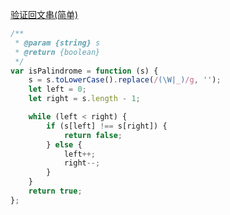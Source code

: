 [验证回文串(简单)](https://leetcode-cn.com/problems/valid-palindrome/)

```js
/**
 * @param {string} s
 * @return {boolean}
 */
var isPalindrome = function (s) {
	s = s.toLowerCase().replace(/(\W|_)/g, '');
	let left = 0;
	let right = s.length - 1;

	while (left < right) {
		if (s[left] !== s[right]) {
			return false;
		} else {
			left++;
			right--;
		}
	}
	return true;
};
```